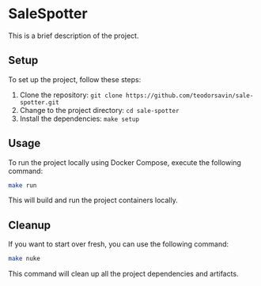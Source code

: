 # SaleSpotter

This is a brief description of the project.

## Setup

To set up the project, follow these steps:

1. Clone the repository: `git clone https://github.com/teodorsavin/sale-spotter.git`
2. Change to the project directory: `cd sale-spotter`
3. Install the dependencies: `make setup`

## Usage

To run the project locally using Docker Compose, execute the following command:

```bash
make run
```

This will build and run the project containers locally.

## Cleanup

If you want to start over fresh, you can use the following command:

```bash
make nuke
```

This command will clean up all the project dependencies and artifacts.